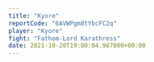 ```yaml
---
title: "Kyore"
reportCode: "6AVWPgm8tYbcFC2q"
player: "Kyore"
fight: "Fathom-Lord Karathress"
date: 2021-10-20T19:00:04.987000+00:00
---
```

